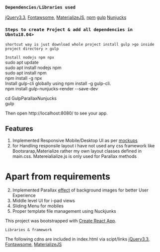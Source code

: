 

### `Dependencies/Libraries used `

[jQuery3.3](https://ajax.googleapis.com/ajax/libs/jquery/3.3.1/jquery.min.js),
[Fontawsome](https://fontawesome.com/v4.7.0/icons/), 
[MaterializeJS](https://materializecss.com/getting-started.html),
[npm](https://www.npmjs.com/)
[gulp](https://semaphoreci.com/community/tutorials/getting-started-with-gulp-js)
[Nunjucks](https://mozilla.github.io/nunjucks/api.html)



### `Steps to create Project & add all dependencies in Ubntu18.04>`

`shortcut way is just download whole project install gulp >go inside project directory > gulp`

`Install nodejs npm npx` <br>
sudo apt update<br>
sudo apt install nodejs npm<br>
sudo apt install npm<br>
npm install -g npx<br>
Install gulp-cli globally using npm install -g gulp-cli.<br>
npm install gulp-nunjucks-render --save-dev<br>

cd GulpParallaxNunjucks<br>
gulp<br>

Then open http://localhost:8080/ to see your app.<br>


## Features

1. Implemented Responsive Mobile/Desktop UI as per [mockups](https://drive.google.com/drive/folders/1fCEq4JLqH5taSY21VS5vm3AjkOhOlVeH?usp=sharing)
2. for Handling responsile layout i have not used any css framework like Bootsrarap,Materialize rather my own layout classes defined in main.css. Matereialialize.js is only used for Parallax methods

# Apart from requirements 
2. Implemented Parallax [effect](https://en.wikipedia.org/wiki/Parallax) of background images for better User Experience
3. Middle level UI for i-pad views
4. Sliding Menu for mobiles
5. Proper template file management using Nuckjunks

This project was bootstrapped with [Create React App](https://github.com/facebook/create-react-app).

`Libraries & framework` <br>

The following cdns are included in index.html via scipt/links
[jQuery3.3](https://ajax.googleapis.com/ajax/libs/jquery/3.3.1/jquery.min.js),
[Fontawsome](https://fontawesome.com/v4.7.0/icons/), 
[MaterializeJS](https://cdnjs.cloudflare.com/ajax/libs/materialize/1.0.0-beta/js/materialize.min.js)<br>